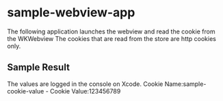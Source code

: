 # sample-webview-app
The following application launches the webview and read the cookie from the WKWebview
The cookies that are read from the store are http cookies only.
## Sample Result
The values are logged in the console on Xcode.
Cookie Name:sample-cookie-value - Cookie Value:123456789

